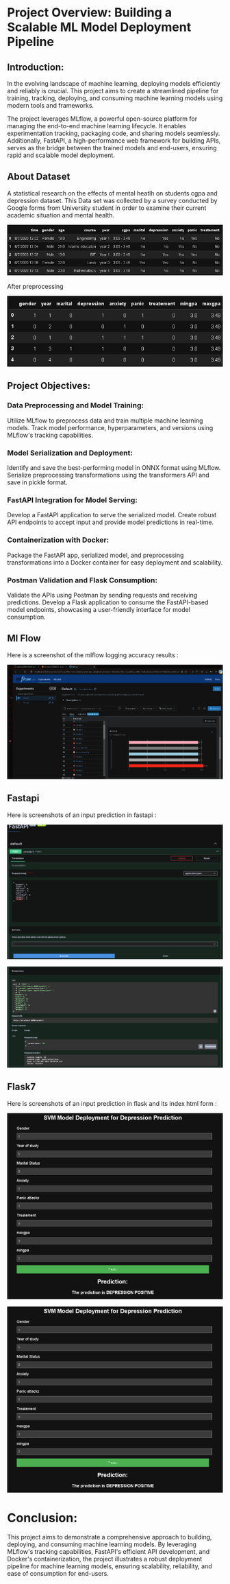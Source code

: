 
# Project Overview: Building a Scalable ML Model Deployment Pipeline

## Introduction:

In the evolving landscape of machine learning, deploying models efficiently and reliably is crucial. This project aims to create a streamlined pipeline for training, tracking, deploying, and consuming machine learning models using modern tools and frameworks.

The project leverages MLflow, a powerful open-source platform for managing the end-to-end machine learning lifecycle. It enables experimentation tracking, packaging code, and sharing models seamlessly. Additionally, FastAPI, a high-performance web framework for building APIs, serves as the bridge between the trained models and end-users, ensuring rapid and scalable model deployment.

## About Dataset
A statistical research on the effects of mental heatlh on students cgpa and depression dataset. This Data set was collected by a survey conducted by Google forms from University student in order to examine their current academic situation and mental health.

![Alt Text](dataset.png)

After preprocessing

![Alt Text](prepro.png)

## Project Objectives:

### Data Preprocessing and Model Training:

Utilize MLflow to preprocess data and train multiple machine learning models.
Track model performance, hyperparameters, and versions using MLflow's tracking capabilities.

### Model Serialization and Deployment:

Identify and save the best-performing model in ONNX format using MLflow.
Serialize preprocessing transformations using the transformers API and save in pickle format.

### FastAPI Integration for Model Serving:

Develop a FastAPI application to serve the serialized model.
Create robust API endpoints to accept input and provide model predictions in real-time.

### Containerization with Docker:

Package the FastAPI app, serialized model, and preprocessing transformations into a Docker container for easy deployment and scalability.

### Postman Validation and Flask Consumption:

Validate the APIs using Postman by sending requests and receiving predictions.
Develop a Flask application to consume the FastAPI-based model endpoints, showcasing a user-friendly interface for model consumption.



## Ml Flow
Here is a screenshot of the mlflow logging accuracy results :

![Alt Text](mlflow.png)

## Fastapi
Here is screenshots of an input prediction in fastapi :

![Alt Text](fastapi1.png)

![Alt Text](fastapi2.png)

## Flask7

Here is screenshots of an input prediction in flask and its index html form :

![Alt Text](flaskapi.png)

![Alt Text](flaskapi.png)


# Conclusion:

This project aims to demonstrate a comprehensive approach to building, deploying, and consuming machine learning models. By leveraging MLflow's tracking capabilities, FastAPI's efficient API development, and Docker's containerization, the project illustrates a robust deployment pipeline for machine learning models, ensuring scalability, reliability, and ease of consumption for end-users.
